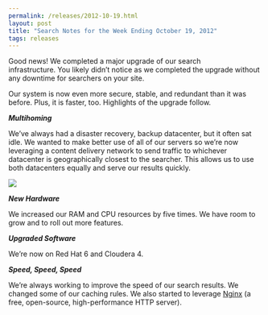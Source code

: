 ```yaml
---
permalink: /releases/2012-10-19.html
layout: post
title: "Search Notes for the Week Ending October 19, 2012"
tags: releases
---
```

<p>Good news! We completed a major upgrade of our search infrastructure. You likely didn&#8217;t notice as we completed the upgrade without any downtime for searchers on your site. </p>
<p>Our system is now even more secure, stable, and redundant than it was before. Plus, it is faster, too. Highlights of the upgrade follow.</p>
<p><em><strong>Multihoming</strong></em></p>
<p>We&#8217;ve always had a disaster recovery, backup datacenter, but it often sat idle. We wanted to make better use of all of our servers so we&#8217;re now leveraging a content delivery network to send traffic to whichever datacenter is geographically closest to the searcher. This allows us to use both datacenters equally and serve our results quickly.</p>
<p><img class="img-polaroid" src="http://f22818b4dfc10241d8a3-f1564c64756a8cfee25b6b19953b1d23.r31.cf2.rackcdn.com/tumblr_mcd7tbK8RD1qid15q.png"/></p>
<p><em><strong>New Hardware</strong></em></p>
<p>We increased our RAM and CPU resources by five times. We have room to grow and to roll out more features.</p>
<p><em><strong>Upgraded Software</strong></em></p>
<p>We&#8217;re now on Red Hat 6 and Cloudera 4.</p>
<p><em><strong>Speed, Speed, Speed</strong></em></p>
<p>We&#8217;re always working to improve the speed of our search results. We changed some of our caching rules. We also started to leverage <a href="http://wiki.nginx.org/Main">Nginx</a> (a free, open-source, high-performance HTTP server).</p>
